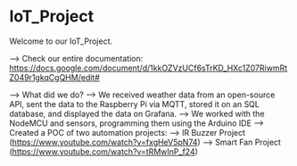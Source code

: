 # IoT_Project
Welcome to our IoT_Project.

--> Check our entire documentation: https://docs.google.com/document/d/1kkOZVzUCf6sTrKD_HXc1Z07RiwmRtZ049r1gkqCgQHM/edit#

--> What did we do?
    --> We received weather data from an open-source API, sent the data to the Raspberry Pi via MQTT, stored it on an SQL database, and displayed the data on Grafana. 
    --> We worked with the NodeMCU and sensors, programming them using the Arduino IDE
       --> Created a POC of two automation projects: 
            --> IR Buzzer Project (https://www.youtube.com/watch?v=fxgHeV5pN74)
            --> Smart Fan Project (https://www.youtube.com/watch?v=tRMwInP_f24)
    
